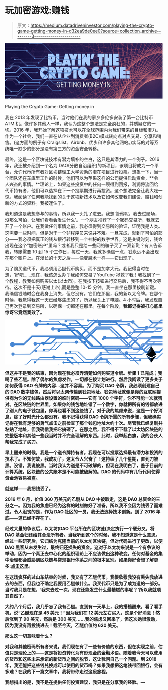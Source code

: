 # 玩加密游戏:赚钱

> 原文：<https://medium.datadriveninvestor.com/playing-the-crypto-game-getting-money-in-d32ea9de0ee0?source=collection_archive---------3----------------------->

![](img/cf41264c9e5f12606ea5c7687733f94d.png)

Playing the Crypto Game: Getting money in

我在 2013 年发现了比特币，当时他们在我的家乡多伦多安装了第一台比特币 ATM 机。像许多其他人一样，我认为这整个想法是完全疯狂的，并质疑它的一切。2016 年，我开始了解这项技术可以在全球范围内为我们带来的目标和潜力。作为一个社会，我们一直在从企业到消费者(B2C)模式转向点对点交易、分享和销售。(这方面的例子有 Craigslist、Airbnb、优步和许多其他网站。)实际的对等系统唯一缺少的部分是没有第三方的资金安全转移。

最终，这是一个区块链技术有潜力填补的空白，这只是其潜力的一个例子。2016 年，我还被介绍到一个名为 DAO(分散自治组织)的新项目，该项目将成为一个平台，允许代币所有者对区块链理工大学资助的潜在项目进行投票。想象一下，当一个团队还在车库里工作的时候，他们可以为苹果这样的公司提供启动资金，**令人兴奋的事情。**理论上，如果这些投资中的任何一项得到回报，利润将流回给代币持有者，他们可以选择在下一个投票期进行再投资。这个想法完全让我大吃一惊。我阅读了任何我能找到的关于这项新技术以及它如何改变我们建设、赚钱和创新的方式的资料。我被迷住了。

我知道这是我想参与的事情，所以我一头扎了进去。我想‘管他呢，我去过赌场，没那么可怕，让我们看看会发生什么’。一个朋友推荐了一个密码交易所，我就去开了一个账户。在我做任何事情之前，我必须得到交易所的验证，证明我是人类。这需要一些时间，但是对于一个非程序员来说并不难。一旦完成，就到了可怕的部分——我必须把真正的钱从银行转移到一个神秘的数字世界。这是关键时刻，钱会出现在这个“加密账户”里吗？或者我只是给一些网络骗子买了一双新鞋？有人告诉我，转账需要 10 到 15 个工作日，每过一天，我就多确信一点，钱永远不会出现在那个账户上。在漫长的十天之后——像变魔术一样——它出现了。

为了购买道代币，我必须用乙醚代币购买，而不是加拿大元。我记得当时在想，‘好吧……现在，我该怎么办？我如何交易？YouTube 拯救了我！我找到了一个教程，教我如何购买以太(以太币)。在我按下按钮进行交易后，我不得不再次等待。这次不是十天(感谢上帝),而是整整 10-15 分钟。我一直坐在那里按刷新键。我确信钱随时会在我身上消失，但它没有。它们在那里，我的新以太令牌。在那个时候，我觉得我这一天已经够焦虑的了，所以我关上了电脑。4 小时后，我发现自己再次登录到交易所，以确保一切都还在那里。在每个阶段，**我都记得被******打心底里惊讶它竟然奏效了。****

**![](img/1fc855645411ca1d5b84d34b6184acc0.png)**

**但这并不是我的结束，因为现在我必须弄清楚如何购买道令牌。步骤 1 已完成；我喝了些乙醚。除了偶尔的焦虑发作，一切都在按计划进行。然后我阅读了更多关于如何获得 DAO 令牌的内容…这并不容易。为了购买 DAO 令牌，我必须创建自己的 DAO 数字钱包，然后将以太网传输到钱包地址。钱包地址就像是你的互联网提供商为你的无线路由器设置的临时密码——它有 1000 个字符，你不可能一次就猜对。在区块链的世界里，如果你的钱包地址错了一个数字，你就把所有的钱都放进了别人的电子钱包里，你再也看不到这些钱了。对于我的焦虑来说，这是一个好消息，除了好时光什么都没有。我不记得获得 DAO 令牌所需的所有步骤，但我确实记得在我有足够的勇气点击之前检查了那个钱包地址大约十次。尽管我已经复制并粘贴了地址，但我确信我把它搞砸了。在那之后，我不得不下载了以太坊区块链的完整版本和其他一些我当时并不完全理解的东西。此时，我举起白旗，我的合伙人帮我完成了买刀。**

**早上醒来的时候，我是一个道令牌持有者。我现在可以投票选择最有潜力和投资的技术了。不知何故，我成功了，这太令人兴奋了！这持续了几个星期，直到刀被黑。**没错，我说被黑。当时我认为道是不可破解的，但现在我明白了，鉴于目前的计算系统，区块链的公共账本是不可能被破解的。DAO 的代码中有几行代码使得资金池容易被盗。****

**就这样——我把钱丢了。**

**2016 年 6 月，价值 360 万美元的乙醚从 DAO 中被取走，这是 DAO 总资金的三分之一。因为我的焦虑已经为这样的时刻做好了准备，所以我不会因为钱丢了而难过。令人沮丧的是，作为 DAO 社区的一员，我无法选择技术创新。到了 2016 年底——道已经不存在了。**

**经过大量的争议后，以太坊(DAO 平台所在的区块链)决定执行一个硬分叉，将 DAO 基金归还给其合法所有者。当我听到这个的时候，我不知道这是什么意思。经过一些研究后，它归结为克隆当前的以太坊区块链，但对代码进行了更改，以便 DAO 黑客从未发生过，最终归还损失的资金。这对于以太坊来说是一个有争议的举动，因为一个真正去中心化的组织理论上不应该做出这种改变。任何对基金的集中治理都会威胁到区块链与常规银行体系之间的根本区别。如果你好奇想了解更多:[点击这里](https://www.coindesk.com/ethereum-executes-blockchain-hard-fork-return-dao-investor-funds/)。**

**在这场疯狂的过山车结束的时候，**我又有了乙醚代币**。我很欣慰我没有丢失我放进去的东西，但我也不确定我要用乙醚做什么。我买代币只是为了成为道的一部分。当时我只是在想，‘我失去过一次，现在还能发生什么最糟糕的事呢？’所以我就顺其自然了。**

**大约八个月后，我几乎忘了我有乙醚。直到有一天早上，我的搭档醒来，看了看手机，说“乙醚现在是 45 美元！”因为我们在 12 美元左右买入，这是个好消息！然后涨到了 90 美元，然后是 300 美元……我的焦虑又回来了，但这次她很激动，因为我没有再投钱进去！截至今天，乙醚价值约 620 美元。**

****那么这一切意味着什么？****

**对我和其他密码所有者来说，我们现在有了一些有价值的东西，但在实现之前，估值只是理论上的——这是将投资转化为有形现金的金融术语。随着我今天可以使用的货币和这些未来承诺的新货币之间的脱节，这让我问自己一个问题。到 2018 年，我还能把这些钱兑换成可以使用的货币吗？如果我想把这笔钱带回银行，会有多难？在我的下一篇文章中，我将带你走过这段旅程。**

**我想指出的是，我不是在提供任何投资建议，我只是在分享我的经验。—**
